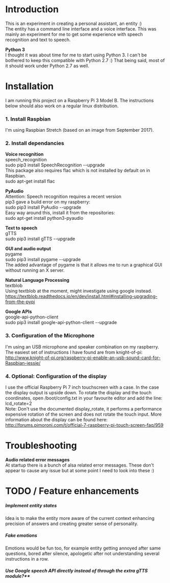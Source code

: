 # Introduction
This is an experiment in creating a personal assistant, an entity :)  
The entity has a command line interface and a voice interface. This was mainly 
an experiment for me to get some experience with speech recognition and text to speech.

**Python 3**  
I thought it was about time for me to start using Python 3. I can't be bothered to keep 
this compatible with Python 2.7 :) That being said, most of it should work under 
Python 2.7 as well.

# Installation
I am running this project on a Raspberry Pi 3 Model B.
The instructions below should also work on a regular linux distribution.

### 1. Install Raspbian
I'm using Raspbian Stretch (based on an image from September 2017).

### 2. Install dependancies

**Voice recognition**  
speech_recognition  
sudo pip3 install SpeechRecognition --upgrade  
This package also requires flac which is not installed by default on in Raspbian.  
sudo apt-get install flac  

**PyAudio**  
Attention: Speech recognition requires a recent version    
pip3 gave a build error on my raspberry:    
sudo pip3 install PyAudio --upgrade  
Easy way around this, install it from the repositories:  
sudo apt-get install python3-pyaudio

**Text to speech**  
gTTS  
sudo pip3 install gTTS --upgrade

**GUI and audio output**  
pygame  
sudo pip3 install pygame --upgrade  
The added advantage of pygame is that it allows me to run a graphical GUI without 
running an X server.

**Natural Language Processing**  
textblob  
Using textblob at the moment, might investigate using google instead.  
https://textblob.readthedocs.io/en/dev/install.html#installing-upgrading-from-the-pypi

**Google APIs**  
google-api-python-client  
sudo pip3 install google-api-python-client --upgrade


### 3. Configuration of the Microphone
I'm using an USB microphone and speaker combination on my raspberry. The easiest 
set of instructions I have found are from knight-of-pi:  
http://www.knight-of-pi.org/raspberry-pi-enable-an-usb-sound-card-for-Raspbian-jessie/

### 4. Optional: Configuration of the display
I use the official Raspberry Pi 7 inch touchscreen with a case. In the case the 
display output is upside down. To rotate the display and the touch coordinates, 
open /boot/config.txt in your favourite editor and add the line:  
lcd_rotate=2  
Note: Don't use the documented display_rotate, it performs a performance expensive 
rotation of the screen and does not rotate the touch input.
More information about the display can be found here:  
http://forums.pimoroni.com/t/official-7-raspberry-pi-touch-screen-faq/959

# Troubleshooting

**Audio related error messages**  
At startup there is a bunch of alsa related error messages. These don't appear to cause 
any issue but at some point I need to look into these :)


# TODO / Feature enhancements

##### Implement entity states  
Idea is to make the entity more aware of the current context enhancing precision of answers and creating greater sense of personality. 

##### Fake emotions  
Emotions would be fun too, for example entity getting annoyed after same questions, bored after silence, apologetic after not understanding several instructions in a row.

##### Use Google speech API directly instead of through the extra gTTS module?**